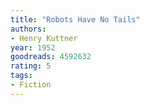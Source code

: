 ```yaml
---
title: "Robots Have No Tails"
authors:
- Henry Kuttner
year: 1952
goodreads: 4592632
rating: 5
tags:
- Fiction
---
```

